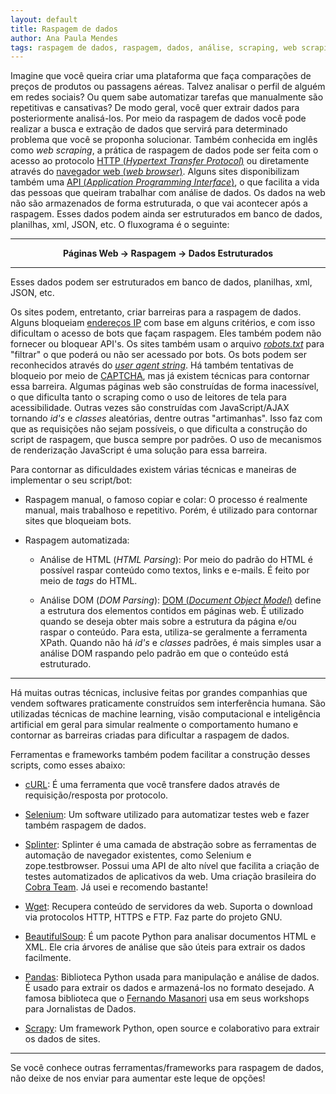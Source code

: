 ```yaml
---
layout: default
title: Raspagem de dados
author: Ana Paula Mendes
tags: raspagem de dados, raspagem, dados, análise, scraping, web scraping
---
```


Imagine que você queira criar uma plataforma que faça comparações de preços de produtos ou passagens aéreas. Talvez analisar o perfil de alguém em redes sociais? Ou quem sabe automatizar tarefas que manualmente são repetitivas e cansativas? De modo geral, você quer extrair dados para posteriormente analisá-los. Por meio da raspagem de dados você pode realizar a busca e extração de dados que servirá para determinado problema que você se proponha solucionar. Também conhecida em inglês como *web scraping*, a prática de raspagem de dados pode ser feita com o acesso ao protocolo [HTTP (*Hypertext Transfer Protocol*)](https://pt.wikipedia.org/wiki/Hypertext_Transfer_Protocol) ou diretamente através do [navegador web (*web browser*)](https://pt.wikipedia.org/wiki/Navegador_web). Alguns sites disponibilizam também uma [API (*Application Programming Interface*)](https://pt.wikipedia.org/wiki/Interface_de_programa%C3%A7%C3%A3o_de_aplica%C3%A7%C3%B5es), o que facilita a vida das pessoas que queiram trabalhar com análise de dados.
Os dados na web não são armazenados de forma estruturada, o que vai acontecer após a raspagem. Esses dados podem ainda ser estruturados em banco de dados, planilhas, xml, JSON, etc.
O fluxograma é o seguinte:

---

<center><strong>Páginas Web → Raspagem → Dados Estruturados</strong></center>

---

Esses dados podem ser estruturados em banco de dados, planilhas, xml, JSON, etc.

Os sites podem, entretanto, criar barreiras para a raspagem de dados. Alguns bloqueiam [endereços IP](https://pt.wikipedia.org/wiki/Endere%C3%A7o_IP) com base em alguns critérios, e com isso dificultam o acesso de bots que façam raspagem. Eles também podem não fornecer ou bloquear API's.
Os sites também usam o arquivo [*robots.txt*](https://rockcontent.com/blog/robots-txt/) para "filtrar" o que poderá ou não ser acessado por bots. Os bots podem ser reconhecidos através do *[user agent string](http://loopinfinito.com.br/2013/01/09/a-historia-do-user-agent-string/)*.
Há também tentativas de bloqueio por meio de [CAPTCHA](https://pt.wikipedia.org/wiki/CAPTCHA), mas já existem técnicas para contornar essa barreira.
Algumas páginas web são construídas de forma inacessível, o que dificulta tanto o scraping como o uso de leitores de tela para acessibilidade. Outras vezes são construídas com JavaScript/AJAX tornando *id's* e *classes* aleatórias, dentre outras "artimanhas". Isso faz com que as requisições não sejam possíveis, o que dificulta a construção do script de raspagem, que busca sempre por padrões. O uso de mecanismos de renderização JavaScript é uma solução para essa barreira.


Para contornar as dificuldades existem várias técnicas e maneiras de implementar o seu script/bot:

 - Raspagem manual, o famoso copiar e colar: O processo é realmente manual,  mais trabalhoso e repetitivo. Porém, é utilizado para contornar sites que bloqueiam bots.

 - Raspagem automatizada:

	 - Análise de HTML (*HTML Parsing*): Por meio do padrão do HTML é possível raspar conteúdo como textos, links e e-mails. É feito por meio de *tags* do HTML.

	 - Análise DOM (*DOM Parsing*): [DOM (*Document Object Model*)](https://pt.wikipedia.org/wiki/Modelo_de_Objeto_de_Documentos) define a estrutura dos elementos contidos em páginas web. É utilizado quando se deseja obter mais sobre a estrutura da página e/ou raspar o conteúdo. Para esta, utiliza-se geralmente a ferramenta XPath. Quando não há *id's* e *classes* padrões, é mais simples usar a análise DOM raspando pelo padrão em que o conteúdo está estruturado.

---

Há muitas outras técnicas, inclusive feitas por grandes companhias que vendem softwares praticamente construídos sem interferência humana. São utilizadas técnicas de machine learning, visão computacional e inteligência artificial em geral para simular realmente o comportamento humano e contornar as barreiras criadas para dificultar a raspagem de dados.

Ferramentas e frameworks também podem facilitar a construção desses scripts, como esses abaixo:

 - [cURL](https://curl.haxx.se/): É uma ferramenta que você transfere dados através de requisição/resposta por protocolo.

 - [Selenium](https://www.seleniumhq.org/): Um software utilizado para automatizar testes web e fazer também raspagem de dados.

 - [Splinter](https://splinter.readthedocs.io/en/latest/why.html): Splinter é uma camada de abstração sobre as ferramentas de automação de navegador existentes, como Selenium e zope.testbrowser. Possui uma API de alto nível que facilita a criação de testes automatizados de aplicativos da web. Uma criação brasileira do [Cobra Team](https://github.com/cobrateam/splinter). Já usei e recomendo bastante!

 - [Wget](https://www.gnu.org/software/wget/): Recupera conteúdo de servidores da web.  Suporta o download via protocolos HTTP, HTTPS e FTP. Faz parte do projeto GNU.

 - [BeautifulSoup](https://www.crummy.com/software/BeautifulSoup/bs4/doc/): É um pacote Python para analisar documentos HTML e XML. Ele cria árvores de análise que são úteis para extrair os dados facilmente.

 - [Pandas](https://pandas.pydata.org/): Biblioteca Python usada para manipulação e análise de dados. É usado para extrair os dados e armazená-los no formato desejado. A famosa biblioteca que o [Fernando Masanori](https://twitter.com/fmasanori) usa em seus workshops para Jornalistas de Dados.

 - [Scrapy](https://scrapy.org/): Um framework Python, open source e colaborativo para extrair os dados de sites.

---

Se você conhece outras ferramentas/frameworks para raspagem de dados, não deixe de nos enviar para aumentar este leque de opções!
